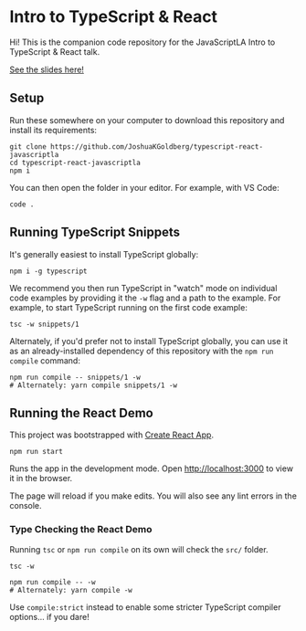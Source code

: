 # Intro to TypeScript & React

Hi!
This is the companion code repository for the JavaScriptLA Intro to TypeScript & React talk.

[See the slides here!](https://1drv.ms/p/s!AvUc1cvPrJnWvtFxzk3bplj1lQcWsg?e=lhHUJQ)

## Setup

Run these somewhere on your computer to download this repository and install its requirements:

```shell
git clone https://github.com/JoshuaKGoldberg/typescript-react-javascriptla
cd typescript-react-javascriptla
npm i
```

You can then open the folder in your editor.
For example, with VS Code:

```shell
code .
```

## Running TypeScript Snippets

It's generally easiest to install TypeScript globally:

```shell
npm i -g typescript
```

We recommend you then run TypeScript in "watch" mode on individual code examples by providing it the `-w` flag and a path to the example.
For example, to start TypeScript running on the first code example:

```shell
tsc -w snippets/1
```

Alternately, if you'd prefer not to install TypeScript globally, you can use it as an already-installed dependency of this repository with the `npm run compile` command:

```shell
npm run compile -- snippets/1 -w
# Alternately: yarn compile snippets/1 -w
```

## Running the React Demo

This project was bootstrapped with [Create React App](https://github.com/facebook/create-react-app).

```shell
npm run start
```

Runs the app in the development mode.
Open [http://localhost:3000](http://localhost:3000) to view it in the browser.

The page will reload if you make edits.
You will also see any lint errors in the console.

### Type Checking the React Demo

Running `tsc` or `npm run compile` on its own will check the `src/` folder.

```shell
tsc -w
```

```shell
npm run compile -- -w
# Alternately: yarn compile -w
```

Use `compile:strict` instead to enable some stricter TypeScript compiler options... if you dare!
